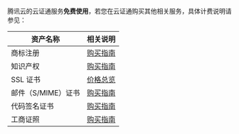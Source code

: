 腾讯云的云证通服务**免费使用**，若您在云证通购买其他相关服务，具体计费说明请参见：


| 资产名称 | 相关说明 |
|---------|---------|
| 商标注册 | [购买指南](https://cloud.tencent.com/document/product/1145/38948) | 
| 知识产权 | [购买指南](https://cloud.tencent.com/document/product/1215/44446) | 
| SSL 证书 | [价格总览](https://cloud.tencent.com/document/product/400/7994) | 
| 邮件（S/MIME）证书 | [购买指南](https://cloud.tencent.com/document/product/1325/49408) | 
| 代码签名证书 | [购买指南](https://cloud.tencent.com/document/product/1369/51170) | 
|工商证照 | [购买指南](https://cloud.tencent.com/document/product/1260/45840) | 



